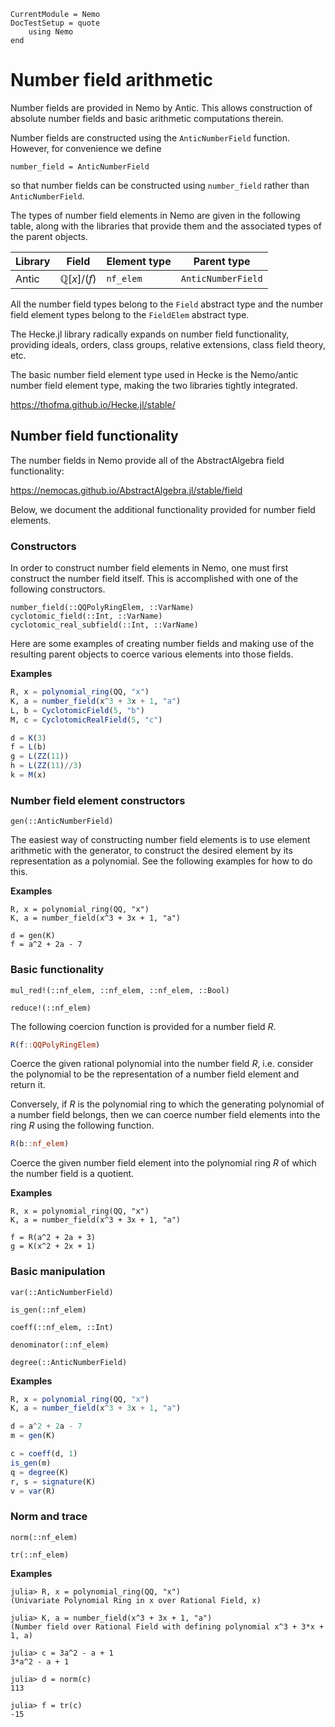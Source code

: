 ```@meta
CurrentModule = Nemo
DocTestSetup = quote
    using Nemo
end
```

# Number field arithmetic

Number fields are provided in Nemo by Antic. This allows construction of
absolute number fields and basic arithmetic computations therein.

Number fields are constructed using the `AnticNumberField` function. However,
for convenience we define

```
number_field = AnticNumberField
```

so that number fields can be constructed using `number_field` rather than
`AnticNumberField`. 

The types of number field elements in Nemo are given in the following table,
along with the libraries that provide them and the associated types of the
parent objects.

 Library | Field                          | Element type  | Parent type
---------|--------------------------------|---------------|---------------------
Antic    | $\mathbb{Q}[x]/(f)$            | `nf_elem`     | `AnticNumberField`

All the number field types belong to the `Field` abstract type and the number
field element types belong to the `FieldElem` abstract type.

The Hecke.jl library radically expands on number field functionality, providing
ideals, orders, class groups, relative extensions, class field theory, etc.

The basic number field element type used in Hecke is the Nemo/antic number field
element type, making the two libraries tightly integrated.

<https://thofma.github.io/Hecke.jl/stable/>

## Number field functionality

The number fields in Nemo provide all of the AbstractAlgebra field functionality:

<https://nemocas.github.io/AbstractAlgebra.jl/stable/field>

Below, we document the additional functionality provided for number field elements.

### Constructors

In order to construct number field elements in Nemo, one must first construct
the number field itself. This is accomplished with one of the following
constructors.

```@docs
number_field(::QQPolyRingElem, ::VarName)
cyclotomic_field(::Int, ::VarName)
cyclotomic_real_subfield(::Int, ::VarName)
```

Here are some examples of creating number fields and making use of the
resulting parent objects to coerce various elements into those fields.

**Examples**

```julia
R, x = polynomial_ring(QQ, "x")
K, a = number_field(x^3 + 3x + 1, "a")
L, b = CyclotomicField(5, "b")
M, c = CyclotomicRealField(5, "c")

d = K(3)
f = L(b)
g = L(ZZ(11))
h = L(ZZ(11)//3)
k = M(x)
```

### Number field element constructors

```@docs
gen(::AnticNumberField)
```

The easiest way of constructing number field elements is to use element
arithmetic with the generator, to construct the desired element by its
representation as a polynomial. See the following examples for how to do this.

**Examples**

```
R, x = polynomial_ring(QQ, "x")
K, a = number_field(x^3 + 3x + 1, "a")

d = gen(K)
f = a^2 + 2a - 7
```

### Basic functionality

```@docs
mul_red!(::nf_elem, ::nf_elem, ::nf_elem, ::Bool)
```

```@docs
reduce!(::nf_elem)
```

The following coercion function is provided for a number field $R$.

```julia
R(f::QQPolyRingElem)
```

Coerce the given rational polynomial into the number field $R$, i.e. consider the
polynomial to be the representation of a number field element and return it.

Conversely, if $R$ is the polynomial ring to which the generating polynomial of a number
field belongs, then we can coerce number field elements into the ring $R$ using
the following function.

```julia
R(b::nf_elem)
```

Coerce the given number field element into the polynomial ring $R$ of which the
number field is a quotient.

**Examples**

```
R, x = polynomial_ring(QQ, "x")
K, a = number_field(x^3 + 3x + 1, "a")

f = R(a^2 + 2a + 3)
g = K(x^2 + 2x + 1)
```

### Basic manipulation

```@docs
var(::AnticNumberField)
```

```@docs
is_gen(::nf_elem)
```

```@docs
coeff(::nf_elem, ::Int)
```

```@docs
denominator(::nf_elem)
```

```@docs
degree(::AnticNumberField)
```

**Examples**

```julia
R, x = polynomial_ring(QQ, "x")
K, a = number_field(x^3 + 3x + 1, "a")

d = a^2 + 2a - 7
m = gen(K)

c = coeff(d, 1)
is_gen(m)
q = degree(K)
r, s = signature(K)
v = var(R)
```

### Norm and trace

```@docs
norm(::nf_elem)
```

```@docs
tr(::nf_elem)
```

**Examples**

```jldoctest
julia> R, x = polynomial_ring(QQ, "x")
(Univariate Polynomial Ring in x over Rational Field, x)

julia> K, a = number_field(x^3 + 3x + 1, "a")
(Number field over Rational Field with defining polynomial x^3 + 3*x + 1, a)

julia> c = 3a^2 - a + 1
3*a^2 - a + 1

julia> d = norm(c)
113

julia> f = tr(c)
-15
```

